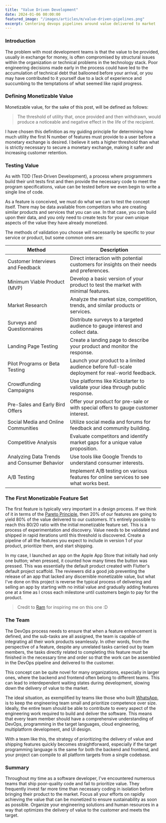 ```yaml
---
title: "Value Driven Development"
date: 2024-01-06 00:00:00
featured_image: "/images/articles/m/value-driven-pipelines.png"
excerpt: Centering devops pipelines around value delivered to market
---
```


### Introduction

The problem with most development teams is that the value to be provided, usually in exchange for money, is often compromised by structural issues within the organization or technical problems in the technology stack. Poor engineering decisions made early in the process could have led to the accumulation of technical debt that ballooned before your arrival, or you may have contributed to it yourself due to a lack of experience and succumbing to the temptations of what seemed like rapid progress.

### Defining Monetizable Value

Monetizable value, for the sake of this post, will be defined as follows:

> The threshold of utility that, once provided and then withdrawn, would produce a noticeable and negative effect in the life of the recipient.

I have chosen this definition as my guiding principle for determining how much utility the first N number of features must provide to a user before a monetary exchange is desired. I believe it sets a higher threshold than what is strictly necessary to secure a monetary exchange, making it safer and increasing customer retention.

### Testing Value

As with TDD (Test-Driven Development), a process where programmers build their unit tests first and then provide the necessary code to meet the program specifications, value can be tested before we even begin to write a single line of code.

As a feature is conceived, we must do what we can to test the concept itself. There may be data available from competitors who are creating similar products and services that you can use. In that case, you can build upon their data, and you only need to create tests for your own unique aspects of the value they have already monetized.

The methods of validation you choose will necessarily be specific to your service or product, but some common ones are:

| Method                                      | Description                                                                                     |
| ------------------------------------------- | ----------------------------------------------------------------------------------------------- |
| Customer Interviews and Feedback            | Direct interaction with potential customers for insights on their needs and preferences.        |
| Minimum Viable Product (MVP)                | Develop a basic version of your product to test the market with minimal features.               |
| Market Research                             | Analyze the market size, competition, trends, and similar products or services.                 |
| Surveys and Questionnaires                  | Distribute surveys to a targeted audience to gauge interest and collect data.                   |
| Landing Page Testing                        | Create a landing page to describe your product and monitor the response.                        |
| Pilot Programs or Beta Testing              | Launch your product to a limited audience before full-scale deployment for real-world feedback. |
| Crowdfunding Campaigns                      | Use platforms like Kickstarter to validate your idea through public response.                   |
| Pre-Sales and Early Bird Offers             | Offer your product for pre-sale or with special offers to gauge customer interest.              |
| Social Media and Online Communities         | Utilize social media and forums for feedback and community building.                            |
| Competitive Analysis                        | Evaluate competitors and identify market gaps for a unique value proposition.                   |
| Analyzing Data Trends and Consumer Behavior | Use tools like Google Trends to understand consumer interests.                                  |
| A/B Testing                                 | Implement A/B testing on various features for online services to see what works best.           |

### The First Monetizable Feature Set

The first feature is typically very important in a design process. If we think of it in terms of the [Pareto Principle](https://en.wikipedia.org/wiki/Pareto_principle), then 20% of our features are going to yield 80% of the value delivered to our customers. It's entirely possible to reach this 80/20 ratio with the initial monetizable feature set. This is a process of experimentation and discovery. Value needs to be validated and shipped in rapid iterations until this threshold is discovered. Create a pipeline of all the features you expect to include in version 1 of your product, prioritize them, and start shipping.

In my case, I launched an app on the Apple App Store that initially had only one button; when pressed, it counted how many times the button was pressed. This was essentially the default product created with Flutter's default project scaffold. The reviewers did a good job preventing the release of an app that lacked any discernible monetizable value, but what I've done on this project is reverse the typical process of delivering and selling an app by starting with no initial value and gradually adding features one at a time as I cross each milestone until customers begin to pay for the product.

> Credit to [Ram](https://www.linkedin.com/in/ramcsingh/) for inspiring me on this one :D

### The Team

The DevOps process needs to ensure that when a feature enhancement is defined, and the sub-tasks are all assigned, the team is capable of integrating all their work products seamlessly. In other words, from the perspective of a feature, despite any unrelated tasks carried out by team members, the tasks directly related to completing this feature must be finished in the necessary time and order so that the work can be assembled in the DevOps pipeline and delivered to the customer.

This concept can be quite novel for many organizations, especially in larger ones, where the backend and frontend often belong to different teams. This can lead to interdependent waiting states during development, slowing down the delivery of value to the market.

The ideal situation, as exemplified by teams like those who built [WhatsApp](https://thechipletter.substack.com/i/131589058/whatsapp), is to keep the engineering team small and prioritize competence over size. Ideally, the entire team should be able to contribute to every aspect of the engineering work required to build and deliver the software. This means that every team member should have a comprehensive understanding of DevOps, programming in the target languages, cloud engineering, multiplatform development, and UI design.

With a team like this, the strategy of prioritizing the delivery of value and shipping features quickly becomes straightforward, especially if the target programming language is the same for both the backend and frontend, and your project can compile to all platform targets from a single codebase.

### Summary

Throughout my time as a software developer, I've encountered numerous teams that ship poor-quality code and fail to prioritize value. They frequently invest far more time than necessary coding in isolation before bringing their product to the market. Focus all your efforts on rapidly achieving the value that can be monetized to ensure sustainability as soon as possible. Organize your engineering solutions and human resources in a way that optimizes the delivery of value to the customer and meets the target.
